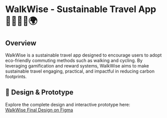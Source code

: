 # WalkWise - Sustainable Travel App 🚶‍♂️🚴‍♀️🌍

## Overview
WalkWise is a sustainable travel app designed to encourage users to adopt eco-friendly commuting methods such as walking and cycling. By leveraging gamification and reward systems, WalkWise aims to make sustainable travel engaging, practical, and impactful in reducing carbon footprints.

## 📌 Design & Prototype
Explore the complete design and interactive prototype here:  
[WalkWise Final Design on Figma](https://www.figma.com/design/RpnMWOqZPlkwsjBGUajIEB/Final-Design---WalkWise?node-id=0-1&t=ljIEOpjOWdywhobM-1)
